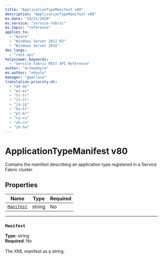 ```yaml
---
title: "ApplicationTypeManifest v80"
description: "ApplicationTypeManifest v80"
ms.date: "10/21/2020"
ms.service: "service-fabric"
ms.topic: "reference"
applies_to: 
  - "Azure"
  - "Windows Server 2012 R2"
  - "Windows Server 2016"
dev_langs: 
  - "rest-api"
helpviewer_keywords: 
  - "Service Fabric REST API Reference"
author: "erikadoyle"
ms.author: "edoyle"
manager: "gwallace"
translation.priority.mt: 
  - "de-de"
  - "es-es"
  - "fr-fr"
  - "it-it"
  - "ja-jp"
  - "ko-kr"
  - "pt-br"
  - "ru-ru"
  - "zh-cn"
  - "zh-tw"
---
```

# ApplicationTypeManifest v80

Contains the manifest describing an application type registered in a Service Fabric cluster.

## Properties
| Name | Type | Required |
| --- | --- | --- |
| [`Manifest`](#manifest) | string | No |

____
### `Manifest`
__Type__: string <br/>
__Required__: No<br/>
<br/>
The XML manifest as a string.
